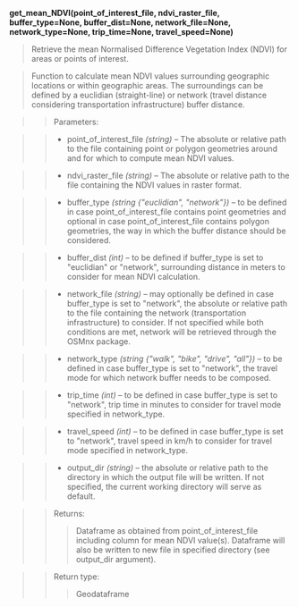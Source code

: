 **get_mean_NDVI(point_of_interest_file, ndvi_raster_file, buffer_type=None, buffer_dist=None, network_file=None, network_type=None, trip_time=None, travel_speed=None)**

> Retrieve the mean Normalised Difference Vegetation Index (NDVI) for areas or points of interest.

> Function to calculate mean NDVI values surrounding geographic locations or within geographic areas. The surroundings can be defined by a euclidian (straight-line) or network (travel distance considering transportation infrastructure) buffer distance. 

>> Parameters: 

>> - point_of_interest_file *(string)* – The absolute or relative path to the file containing point or polygon geometries around and for which to compute mean NDVI values.

>> - ndvi_raster_file *(string)* – The absolute or relative path to the file containing the NDVI values in raster format. 

>> - buffer_type *(string {"euclidian", "network"})* – to be defined in case point_of_interest_file contains point geometries and optional in case point_of_interest_file contains polygon geometries, the way in which the buffer distance should be considered.

>> - buffer_dist *(int)* – to be defined if buffer_type is set to "euclidian" or "network", surrounding distance in meters to consider for mean NDVI calculation.

>> - network_file *(string)* – may optionally be defined in case buffer_type is set to "network", the absolute or relative path to the file containing the network (transportation infrastructure) to consider. If not specified while both conditions are met, network will be retrieved through the OSMnx package.

>> - network_type *(string {"walk", "bike", "drive", "all"})* – to be defined in case buffer_type is set to "network", the travel mode for which network buffer needs to be composed.

>> - trip_time *(int)* – to be defined in case buffer_type is set to "network", trip time in minutes to consider for travel mode specified in network_type.

>> - travel_speed *(int)* – to be defined in case buffer_type is set to "network", travel speed in km/h to consider for travel mode specified in network_type.

>> - output_dir *(string)* – the absolute or relative path to the directory in which the output file will be written. If not specified, the current working directory will serve as default.

>>Returns:	
>>> Dataframe as obtained from point_of_interest_file including column for mean NDVI value(s). Dataframe will also be written to new file in specified directory (see output_dir argument). 

>>Return type:	
>>> Geodataframe